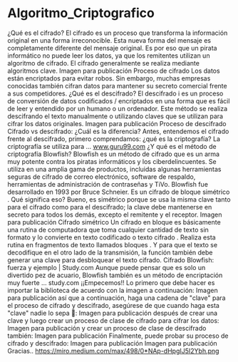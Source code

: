 # Algoritmo_Criptografico
¿Qué es el cifrado?
El cifrado es un proceso que transforma la información original en una forma irreconocible. Esta nueva forma del mensaje es completamente diferente del mensaje original. Es por eso que un pirata informático no puede leer los datos, ya que los remitentes utilizan un algoritmo de cifrado. El cifrado generalmente se realiza mediante algoritmos clave.
Imagen para publicación
Proceso de cifrado
Los datos están encriptados para evitar robos. Sin embargo, muchas empresas conocidas también cifran datos para mantener su secreto comercial frente a sus competidores.
¿Qué es el descifrado?
El descifrado i es un proceso de conversión de datos codificados / encriptados en una forma que es fácil de leer y entendido por un humano o un ordenador. Este método se realiza descifrando el texto manualmente o utilizando claves que se utilizan para cifrar los datos originales.
Imagen para publicación
Proceso de descifrado
Cifrado vs descifrado: ¿Cuál es la diferencia?
Antes, entendemos el cifrado frente al descifrado, primero comprendamos: ¿qué es la criptografía? La criptografía se utiliza para ...
www.guru99.com
¿Y qué es el método de criptografía Blowfish?
Blowfish es un método de cifrado que es un arma muy potente contra los piratas informáticos y los ciberdelincuentes. Se utiliza en una amplia gama de productos, incluidas algunas herramientas seguras de cifrado de correo electrónico, software de respaldo, herramientas de administración de contraseñas y TiVo.
Blowfish fue desarrollado en 1993 por Bruce Schneier. Es un cifrado de bloque simétrico . Qué significa eso? Bueno, es simétrico porque se usa la misma clave tanto para el cifrado como para el descifrado; la clave debe mantenerse en secreto para todos los demás, excepto el remitente y el receptor.
Imagen para publicación
Cifrado simétrico
Un cifrado en bloque es básicamente una rutina de computadora que toma cualquier cantidad de texto sin formato y lo convierte en texto codificado o texto cifrado . Realiza esta rutina en fragmentos de texto llamados bloques . Y para que el texto se decodifique en el otro lado de la transmisión, la función también debe generar una clave para desbloquear el texto cifrado.
Cifrado Blowfish: fuerza y ​​ejemplo | Study.com
Aunque puede pensar que es solo un divertido pez de acuario, Blowfish también es un método de encriptación muy fuerte ...
study.com
¡¡Empecemos!!
Lo primero que debe hacer es importar la biblioteca de acuerdo con la imagen a continuación:
Imagen para publicación
así que a continuación, haga una cadena de "clave" para el proceso de cifrado y descifrado, asegúrese de que cuando haga esta "clave" nadie lo sepa 🤫:
Imagen para publicación
después de crear una clave y luego crear un proceso de clase de cifrado para cifrar los datos:
Imagen para publicación
y crear un proceso de clase de descifrado también:
Imagen para publicación
Finalmente, puede probar su proceso de cifrado y descifrado:
Imagen para publicación
Imagen para publicación
Gracias..
https://miro.medium.com/max/498/0*NAp-dHpgIJ5I2Ybh.png
